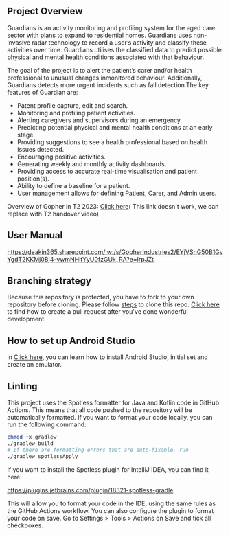 ## Project Overview

Guardians is an activity monitoring and profiling system for the aged care sector with plans to
expand to residential homes. Guardians uses non-invasive radar technology to record a user’s
activity and classify these activities over time. Guardians utilises the classified data to predict
possible physical and mental health conditions associated with that behaviour.

The goal of the project is to alert the patient’s carer and/or health professional to unusual
changes inmonitored behaviour. Additionally, Guardians detects more urgent incidents such as fall
detection.The key features of Guardian are:

- Patent profile capture, edit and search.
- Monitoring and profiling patient activities.
- Alerting caregivers and supervisors during an emergency.
- Predicting potential physical and mental health conditions at an early stage.
- Providing suggestions to see a health professional based on health issues detected.
- Encouraging positive activities.
- Generating weekly and monthly activity dashboards.
- Providing access to accurate real-time visualisation and patient position(s).
- Ability to define a baseline for a patient.
- User management allows for defining Patient, Carer, and Admin users.

Overview of Gopher in T2 2023:
[Click here](https://deakin365.sharepoint.com/:p:/r/sites/GopherIndustries2/_layouts/15/Doc.aspx?sourcedoc=%7B0C4E7C6C-2873-423D-BBF0-1CE09D4B526D%7D&file=Junior%20Gopher%20Industries%20Presentation.pptx&action=edit&mobileredirect=true)(
This link doesn't work, we can replace with T2 handover video)

## User Manual

https://deakin365.sharepoint.com/:w:/s/GopherIndustries2/EYjVSnG50B1GvYgdT2KKMj0Bj4-vwmNHitYyU0fzGUk_RA?e=IrpJZt

## Branching strategy

Because this repository is protected, you have to fork to your own repository before cloning. Please
follow [steps](https://deakin365.sharepoint.com/:w:/r/sites/GopherIndustries2/Shared%20Documents/Guardians%20(T1)/T1%202023/TeamGuardians-CloneProcess.docx?d=wfba6c34a53b743c4a39b519990def465&csf=1&web=1&e=PfBjyp)
to clone this
repo. [Click here](https://deakin365.sharepoint.com/:w:/s/GopherIndustries2/EaQj9mdwqT1Jk505WQZqK0gBSJ3pDyz-Rz6naKJPP15m5w?e=n0MqIn)
to find how to create a pull request after you've done wonderful development.

## How to set up Android Studio

in [Click here](https://deakin365.sharepoint.com/:w:/s/GopherIndustries2/EdSrJiI562ZCj2gx4QXkCRYBU58s5W6MNCDr3yDlcHXcog?e=oCLfc1),
you can learn how to install Android Studio, initial set and create an emulator.

## Linting

This project uses the Spotless formatter for Java and Kotlin code in GitHub Actions.
This means that all code pushed to the repository will be automatically formatted.
If you want to format your code locally, you can run the following command:

```bash
chmod +x gradlew
./gradlew build
# If there are formatting errors that are auto-fixable, run
./gradlew spotlessApply
```

If you want to install the Spotless plugin for IntelliJ IDEA, you can find it here:

https://plugins.jetbrains.com/plugin/18321-spotless-gradle

This will allow you to format your code in the IDE, using the same rules as the GitHub Actions
workflow. You can also configure the plugin to format your code on save.
Go to Settings > Tools > Actions on Save and tick all checkboxes.
